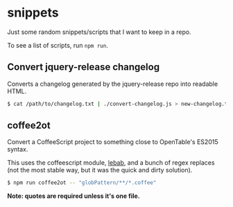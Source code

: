 # snippets

Just some random snippets/scripts that I want to keep in a repo.

To see a list of scripts, run `npm run`.

## Convert jquery-release changelog

Converts a changelog generated by the jquery-release repo into readable HTML.

```sh
$ cat /path/to/changelog.txt | ./convert-changelog.js > new-changelog.txt
```

## coffee2ot

Convert a CoffeeScript project to something close to OpenTable's ES2015 syntax.

This uses the coffeescript module, [lebab](https://github.com/mohebifar/lebab),
and a bunch of regex replaces (not the most stable way, but it was the quick and dirty solution).

```sh
$ npm run coffee2ot -- "globPattern/**/*.coffee"
```

**Note: quotes are required unless it's one file.**
